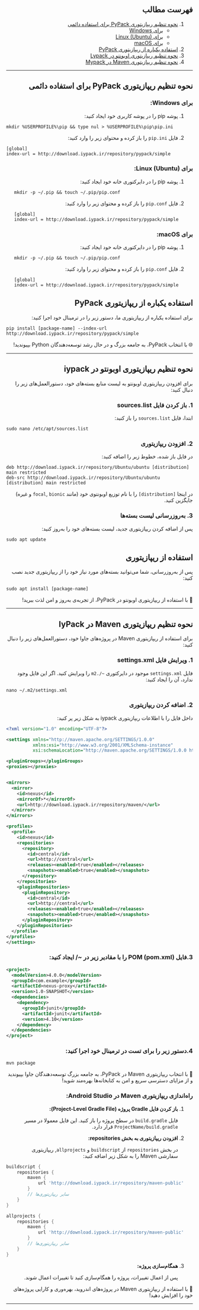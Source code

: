 <div dir="rtl">

## فهرست مطالب

1. [نحوه تنظیم ریپازیتوری PyPack برای استفاده دائمی](#پایپک-دائمی)
   - [برای Windows](#windows)
   - [برای Linux (Ubuntu)](#linux)
   - [برای macOS](#macos)
2. [استفاده یکباره از ریپازیتوری PyPack](#پایپک-یکباره)
3. [نحوه تنظیم ریپازیتوری اوبونتو در Lypack](#اوبونتو-Lypack)
4. [نحوه تنظیم ریپازیتوری Maven در Mypack](#میون-Mypack)
</div>

---

<div dir="rtl" id=ایپک-دائمی>

## نحوه تنظیم ریپازیتوری PyPack برای استفاده دائمی

### برای Windows:

1. پوشه pip را در پوشه کاربری خود ایجاد کنید:
</div>

```shell
mkdir %USERPROFILE%\pip && type nul > %USERPROFILE%\pip\pip.ini
```
<div dir="rtl">

2. فایل `pip.ini` را باز کرده و محتوای زیر را وارد کنید:

</div>

   ```plaintext
   [global]
   index-url = http://download.iypack.ir/repository/pypack/simple
   ```
<div dir="rtl">

### برای Linux (Ubuntu):

1. پوشه pip را در دایرکتوری خانه خود ایجاد کنید:
</div>

```shell
   mkdir -p ~/.pip && touch ~/.pip/pip.conf
   ```
<div dir="rtl">

2. فایل `pip.conf` را باز کرده و محتوای زیر را وارد کنید:
</div>

```plaintext
   [global]
   index-url = http://download.iypack.ir/repository/pypack/simple
   ```
<div dir="rtl">

### برای macOS:

1. پوشه pip را در دایرکتوری خانه خود ایجاد کنید:
</div>

```shell
   mkdir -p ~/.pip && touch ~/.pip/pip.conf
   ```
<div dir="rtl">

2. فایل `pip.conf` را باز کرده و محتوای زیر را وارد کنید:
</div>

```plaintext
   [global]
   index-url = http://download.iypack.ir/repository/pypack/simple
   ```
<div dir="rtl">

## استفاده یکباره از ریپازیتوری PyPack

برای استفاده یکباره از ریپازیتوری ما، دستور زیر را در ترمینال خود اجرا کنید:
</div>

```shell
pip install [package-name] --index-url http://download.iypack.ir/repository/pypack/simple
```
<div dir="rtl">

🌐 با انتخاب PyPack، به جامعه بزرگ و در حال رشد توسعه‌دهندگان Python بپیوندید!

</div>

---

<div dir="rtl">

## نحوه تنظیم ریپازیتوری اوبونتو در iypack

برای افزودن ریپازیتوری اوبونتو به لیست منابع بسته‌های خود، دستورالعمل‌های زیر را دنبال کنید:

### 1. باز کردن فایل sources.list

ابتدا، فایل `sources.list` را باز کنید:
</div>

```shell
sudo nano /etc/apt/sources.list
```
<div dir="rtl">

### 2. افزودن ریپازیتوری

در فایل باز شده، خطوط زیر را اضافه کنید:
</div>

```plaintext
deb http://download.iypack.ir/repository/Ubuntu/ubuntu [distribution] main restricted
deb-src http://download.iypack.ir/repository/Ubuntu/ubuntu [distribution] main restricted
```
<div dir="rtl">

در اینجا `[distribution]` را با نام توزیع اوبونتوی خود (مانند `focal`, `bionic` و غیره) جایگزین کنید.

### 3. به‌روزرسانی لیست بسته‌ها

پس از اضافه کردن ریپازیتوری جدید، لیست بسته‌های خود را به‌روز کنید:
</div>

```shell
sudo apt update
```
<div dir="rtl">

## استفاده از ریپازیتوری

پس از به‌روزرسانی، شما می‌توانید بسته‌های مورد نیاز خود را از ریپازیتوری جدید نصب کنید:
</div>

```shell
sudo apt install [package-name]
```
<div dir="rtl">

🌟 با استفاده از ریپازیتوری اوبونتو در PyPack، از تجربه‌ی به‌روز و امن لذت ببرید!

</div>


---

<div dir="rtl">

## نحوه تنظیم ریپازیتوری Maven در IyPack

برای استفاده از ریپازیتوری Maven در پروژه‌های جاوا خود، دستورالعمل‌های زیر را دنبال کنید:

### 1. ویرایش فایل settings.xml

فایل `settings.xml` موجود در دایرکتوری `~/.m2` را ویرایش کنید. اگر این فایل وجود ندارد، آن را ایجاد کنید:
</div>

```shell
nano ~/.m2/settings.xml
```
<div dir="rtl">

### 2. اضافه کردن ریپازیتوری

داخل فایل را با اطلاعات ریپازیتوری iypack به شکل زیر پر کنید:
</div>

```xml
<?xml version="1.0" encoding="UTF-8"?>

<settings xmlns="http://maven.apache.org/SETTINGS/1.0.0"
          xmlns:xsi="http://www.w3.org/2001/XMLSchema-instance"
          xsi:schemaLocation="http://maven.apache.org/SETTINGS/1.0.0 https://maven.apache.org/xsd/settings-1.0.0.xsd">

<pluginGroups></pluginGroups>
<proxies></proxies>


<mirrors>
  <mirror>
    <id>nexus</id>
    <mirrorOf>*</mirrorOf>
    <url>http://download.iypack.ir/repository/maven/</url>
  </mirror>
</mirrors>

<profiles>
  <profile>
    <id>nexus</id>
    <repositories>
      <repository>
        <id>central</id>
        <url>http://central</url>
        <releases><enabled>true</enabled></releases>
        <snapshots><enabled>true</enabled></snapshots>
      </repository>
    </repositories>
    <pluginRepositories>
      <pluginRepository>
        <id>central</id>
        <url>http://central</url>
        <releases><enabled>true</enabled></releases>
        <snapshots><enabled>true</enabled></snapshots>
      </pluginRepository>
    </pluginRepositories>
  </profile>
</profiles>
</settings>

```
<div dir="rtl">

### 3.فایل POM (pom.xml) را با مقادیر زیر در ~/ ایجاد کنید:
</div>

```xml
<project>
  <modelVersion>4.0.0</modelVersion>
  <groupId>com.example</groupId>
  <artifactId>nexus-proxy</artifactId>
  <version>1.0-SNAPSHOT</version>
  <dependencies>
    <dependency>
      <groupId>junit</groupId>
      <artifactId>junit</artifactId>
      <version>4.10</version>
    </dependency>
  </dependencies>
</project>
```
<div dir="rtl">

### 4.دستور زیر را برای تست در ترمینال خود اجرا کنید:
</div>

```shell
mvn package
```

<div dir="rtl">
🌟 با انتخاب ریپازیتوری Maven در PyPack، به جامعه بزرگ توسعه‌دهندگان جاوا بپیوندید و از مزایای دسترسی سریع و امن به کتابخانه‌ها بهره‌مند شوید!

### راه‌اندازی ریپازیتوری Maven در Android Studio:

1. **باز کردن فایل Gradle پروژه (Project-Level Gradle File):**

   فایل `build.gradle` در سطح پروژه را باز کنید. این فایل معمولا در مسیر `ProjectName/build.gradle` قرار دارد.

2. **افزودن ریپازیتوری به بخش repositories:**

   در بخش `repositories` از `buildscript` و `allprojects`, ریپازیتوری سفارشی Maven را به شکل زیر اضافه کنید:
</div>

   ```groovy
   buildscript {
       repositories {
           maven {
               url 'http://download.iypack.ir/repository/maven-public'
           }
           // سایر ریپازیتوری‌ها
       }
   }

   allprojects {
       repositories {
           maven {
               url 'http://download.iypack.ir/repository/maven-public'
           }
           // سایر ریپازیتوری‌ها
       }
   }
   ```
<div dir="rtl">

3. **همگام‌سازی پروژه:**

   پس از اعمال تغییرات، پروژه را همگام‌سازی کنید تا تغییرات اعمال شوند.


🌟 با استفاده از ریپازیتوری Maven در پروژه‌های اندروید، بهره‌وری و کارایی پروژه‌های خود را افزایش دهید!




</div>

---
